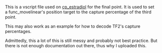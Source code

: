 This is a vscript file used on [cp_estradiol](https://tf2maps.net/downloads/estradiol.18344/) for the final point. It is used to set a func_movelinear's position target to the capture percentage of the third point.

This may also work as an example for how to decode TF2's capture percentages.

Admittedly, this a lot of this is still messy and probably not best practice. But there is not enough documentation out there, thus why I uploaded this.
